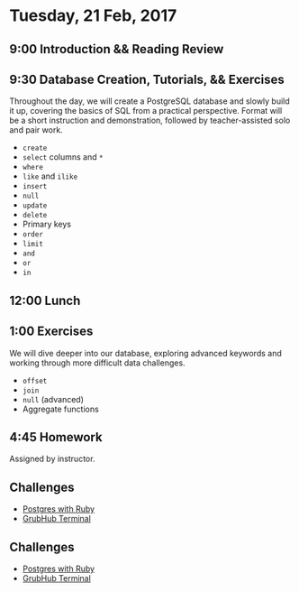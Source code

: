 Tuesday, 21 Feb, 2017
=====================
9:00 Introduction && Reading Review
--------------------

9:30 Database Creation, Tutorials, && Exercises
--------------------

Throughout the day, we will create a PostgreSQL database and slowly build it up,
covering the basics of SQL from a practical perspective. Format will be a short
instruction and demonstration, followed by teacher-assisted solo and pair work.

- `create`
- `select` columns and `*`
- `where`
- `like` and `ilike`
- `insert`
- `null`
- `update`
- `delete`
- Primary keys
- `order`
- `limit`
- `and`
- `or`
- `in`

12:00 Lunch
--------------------

1:00 Exercises
--------------------

We will dive deeper into our database, exploring advanced keywords and working
through more difficult data challenges.

- `offset`
- `join`
- `null` (advanced)
- Aggregate functions

4:45 Homework
--------------------
Assigned by instructor.

## Challenges
* [Postgres with Ruby](challenges/postgres-with-ruby)
* [GrubHub Terminal](challenges/grubhub-terminal)


## Challenges
* [Postgres with Ruby](https://github.com/CodePlatoon/postgres-with-ruby)
* [GrubHub Terminal](https://github.com/CodePlatoon/grubhub-terminal)
